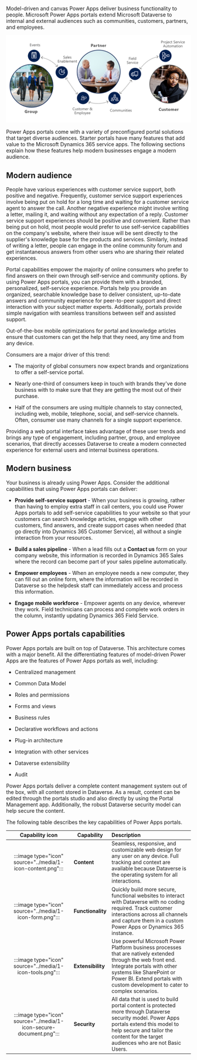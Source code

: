 Model-driven and canvas Power Apps deliver business functionality to people. Microsoft Power Apps portals extend Microsoft Dataverse to internal and external audiences such as communities, customers, partners, and employees.

![Diagram of Power Apps portals and audiences.](../media/1-portals-audiences.png)

Power Apps portals come with a variety of preconfigured portal solutions that target diverse audiences. Starter portals have many features that add value to the Microsoft Dynamics 365 service apps. The following sections explain how these features help modern businesses engage a modern audience.

## Modern audience

People have various experiences with customer service support, both positive and negative. Frequently, customer service support experiences involve being put on hold for a long time and waiting for a customer service agent to answer the call. Another negative experience might involve writing a letter, mailing it, and waiting without any expectation of a reply. Customer service support experiences should be positive and convenient. Rather than being put on hold, most people would prefer to use self-service capabilities on the company's website, where their issue will be sent directly to the supplier's knowledge base for the products and services. Similarly, instead of writing a letter, people can engage in the online community forum and get instantaneous answers from other users who are sharing their related experiences.

Portal capabilities empower the majority of online consumers who prefer to find answers on their own through self-service and community options. By using Power Apps portals, you can provide them with a branded, personalized, self-service experience. Portals help you provide an organized, searchable knowledge base to deliver consistent, up-to-date answers and community experience for peer-to-peer support and direct interaction with your subject matter experts. Additionally, portals provide simple navigation with seamless transitions between self and assisted support.

Out-of-the-box mobile optimizations for portal and knowledge articles ensure that customers can get the help that they need, any time and from any device. 

Consumers are a major driver of this trend:

- The majority of global consumers now expect brands and organizations to offer a self-service portal. 

- Nearly one-third of consumers keep in touch with brands they've done business with to make sure that they are getting the most out of their purchase. 

- Half of the consumers are using multiple channels to stay connected, including web, mobile, telephone, social, and self-service channels. Often, consumer use many channels for a single support experience.

Providing a web portal interface takes advantage of these user trends and brings any type of engagement, including partner, group, and employee scenarios, that directly accesses Dataverse to create a modern connected experience for external users and internal business operations.

## Modern business

Your business is already using Power Apps. Consider the additional capabilities that using Power Apps portals can deliver: 

- **Provide self-service support** - When your business is growing, rather than having to employ extra staff in call centers, you could use Power Apps portals to add self-service capabilities to your website so that your customers can search knowledge articles, engage with other customers, find answers, and create support cases when needed (that go directly into Dynamics 365 Customer Service), all without a single interaction from your resources.

- **Build a sales pipeline** - When a lead fills out a **Contact us** form on your company website, this information is recorded in Dynamics 365 Sales where the record can become part of your sales pipeline automatically.

- **Empower employees** - When an employee needs a new computer, they can fill out an online form, where the information will be recorded in Dataverse so the helpdesk staff can immediately access and process this information.

- **Engage mobile workforce** - Empower agents on any device, wherever they work. Field technicians can process and complete work orders in the column, instantly updating Dynamics 365 Field Service.

## Power Apps portals capabilities

Power Apps portals are built on top of Dataverse. This architecture comes with a major benefit. All the differentiating features of model-driven Power Apps are the features of Power Apps portals as well, including:

- Centralized management

- Common Data Model

- Roles and permissions

- Forms and views

- Business rules

- Declarative workflows and actions

- Plug-in architecture

- Integration with other services

- Dataverse extensibility

- Audit

Power Apps portals deliver a complete content management system out of the box, with all content stored in Dataverse. As a result, content can be edited through the portals studio and also directly by using the Portal Management app. Additionally, the robust Dataverse security model can help secure the content.

The following table describes the key capabilities of Power Apps portals.

|                          Capability icon                         |   Capability                | Description                                                  |
| :----------------------------------------------------------: | ----------------- | :----------------------------------------------------------- |
|         :::image type="icon" source="../media/1-icon-content.png":::         | **Content**       | Seamless, responsive, and customizable web design for any user on any device. Full tracking and context are available because Dataverse is the operating system for all interactions. |
|         :::image type="icon" source="../media/1-icon-form.png":::          | **Functionality** | Quickly build more secure, functional websites to interact with Dataverse with no coding required. Track customer interactions across all channels and capture them in a custom Power Apps or Dynamics 365 instance. |
|          :::image type="icon" source="../media/1-icon-tools.png":::           | **Extensibility** | Use powerful Microsoft Power Platform business processes that are natively extended through the web front end. Integrate portals with other systems like SharePoint or Power BI. Extend portals with custom development to cater to complex scenarios. |
|         :::image type="icon" source="../media/1-icon-secure-document.png":::       | **Security**      | All data that is used to build portal content is protected more through Dataverse security model. Power Apps portals extend this model to help secure and tailor the content for the target audiences who are not Basic Users. |
